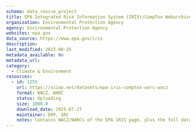 ```yaml
---
schema: data_rescue_project 
title: EPA Integrated Risk Information System (IRIS)/CompTox Webarchives
organization: Environmental Protection Agency
agency: Environmental Protection Agency
websites: epa.gov
data_source: https://www.epa.gov/iris
description: 
last_modified: 2025-08-25
metadata_available: No
metadata_url: 
category:
  - Climate & Environment 
resources:
  - id: 1255
    url: https://sciop.net/datasets/epa-iris-comptox-warc-wacz
    format: WACZ, WARC
    status: Uploading
    size: 1000.0
    download_date: 2025-07-27
    maintainer: DRP, SRC
    notes: Contains WACZ/WARCs of the EPA IRIS page, plus the full data download of the Comptox data (dashboard and all related data)
---
```

